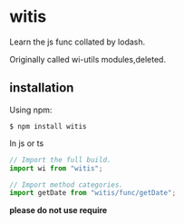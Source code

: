 # witis
Learn the js func collated by lodash.

Originally called wi-utils modules,deleted.

## installation

Using npm:
```shell
$ npm install witis
```

In js or ts
```js
// Import the full build.
import wi from "witis";

// Import method categories.
import getDate from "witis/func/getDate";
```

**please do not use require**